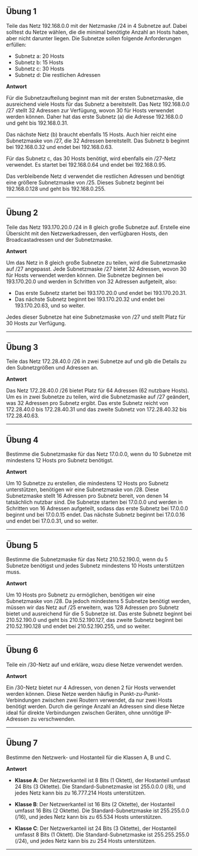 

## Übung 1

Teile das Netz 192.168.0.0 mit der Netzmaske /24 in 4 Subnetze auf. Dabei solltest du Netze wählen, die die minimal benötigte Anzahl an Hosts haben, aber nicht darunter liegen. Die Subnetze sollen folgende Anforderungen erfüllen:

- Subnetz a: 20 Hosts
- Subnetz b: 15 Hosts
- Subnetz c: 30 Hosts
- Subnetz d: Die restlichen Adressen

**Antwort**

Für die Subnetzaufteilung beginnt man mit der ersten Subnetzmaske, die ausreichend viele Hosts für das Subnetz a bereitstellt. Das Netz 192.168.0.0 /27 stellt 32 Adressen zur Verfügung, wovon 30 für Hosts verwendet werden können. Daher hat das erste Subnetz (a) die Adresse 192.168.0.0 und geht bis 192.168.0.31. 

Das nächste Netz (b) braucht ebenfalls 15 Hosts. Auch hier reicht eine Subnetzmaske von /27, die 32 Adressen bereitstellt. Das Subnetz b beginnt bei 192.168.0.32 und endet bei 192.168.0.63.

Für das Subnetz c, das 30 Hosts benötigt, wird ebenfalls ein /27-Netz verwendet. Es startet bei 192.168.0.64 und endet bei 192.168.0.95.

Das verbleibende Netz d verwendet die restlichen Adressen und benötigt eine größere Subnetzmaske von /25. Dieses Subnetz beginnt bei 192.168.0.128 und geht bis 192.168.0.255.

---

## Übung 2

Teile das Netz 193.170.20.0 /24 in 8 gleich große Subnetze auf. Erstelle eine Übersicht mit den Netzwerkadressen, den verfügbaren Hosts, den Broadcastadressen und der Subnetzmaske.

**Antwort**

Um das Netz in 8 gleich große Subnetze zu teilen, wird die Subnetzmaske auf /27 angepasst. Jede Subnetzmaske /27 bietet 32 Adressen, wovon 30 für Hosts verwendet werden können. Die Subnetze beginnen bei 193.170.20.0 und werden in Schritten von 32 Adressen aufgeteilt, also:

- Das erste Subnetz startet bei 193.170.20.0 und endet bei 193.170.20.31.
- Das nächste Subnetz beginnt bei 193.170.20.32 und endet bei 193.170.20.63, und so weiter.

Jedes dieser Subnetze hat eine Subnetzmaske von /27 und stellt Platz für 30 Hosts zur Verfügung.

---

## Übung 3

Teile das Netz 172.28.40.0 /26 in zwei Subnetze auf und gib die Details zu den Subnetzgrößen und Adressen an.

**Antwort**

Das Netz 172.28.40.0 /26 bietet Platz für 64 Adressen (62 nutzbare Hosts). Um es in zwei Subnetze zu teilen, wird die Subnetzmaske auf /27 geändert, was 32 Adressen pro Subnetz ergibt. Das erste Subnetz reicht von 172.28.40.0 bis 172.28.40.31 und das zweite Subnetz von 172.28.40.32 bis 172.28.40.63. 

---

## Übung 4

Bestimme die Subnetzmaske für das Netz 17.0.0.0, wenn du 10 Subnetze mit mindestens 12 Hosts pro Subnetz benötigst. 

**Antwort**

Um 10 Subnetze zu erstellen, die mindestens 12 Hosts pro Subnetz unterstützen, benötigen wir eine Subnetzmaske von /28. Diese Subnetzmaske stellt 16 Adressen pro Subnetz bereit, von denen 14 tatsächlich nutzbar sind. Die Subnetze starten bei 17.0.0.0 und werden in Schritten von 16 Adressen aufgeteilt, sodass das erste Subnetz bei 17.0.0.0 beginnt und bei 17.0.0.15 endet. Das nächste Subnetz beginnt bei 17.0.0.16 und endet bei 17.0.0.31, und so weiter.

---

## Übung 5

Bestimme die Subnetzmaske für das Netz 210.52.190.0, wenn du 5 Subnetze benötigst und jedes Subnetz mindestens 10 Hosts unterstützen muss.

**Antwort**

Um 10 Hosts pro Subnetz zu ermöglichen, benötigen wir eine Subnetzmaske von /28. Da jedoch mindestens 5 Subnetze benötigt werden, müssen wir das Netz auf /25 erweitern, was 128 Adressen pro Subnetz bietet und ausreichend für die 5 Subnetze ist. Das erste Subnetz beginnt bei 210.52.190.0 und geht bis 210.52.190.127, das zweite Subnetz beginnt bei 210.52.190.128 und endet bei 210.52.190.255, und so weiter.

---

## Übung 6

Teile ein /30-Netz auf und erkläre, wozu diese Netze verwendet werden.

**Antwort**

Ein /30-Netz bietet nur 4 Adressen, von denen 2 für Hosts verwendet werden können. Diese Netze werden häufig in Punkt-zu-Punkt-Verbindungen zwischen zwei Routern verwendet, da nur zwei Hosts benötigt werden. Durch die geringe Anzahl an Adressen sind diese Netze ideal für direkte Verbindungen zwischen Geräten, ohne unnötige IP-Adressen zu verschwenden.

---

## Übung 7

Bestimme den Netzwerk- und Hostanteil für die Klassen A, B und C.

**Antwort**

- **Klasse A**: Der Netzwerkanteil ist 8 Bits (1 Oktett), der Hostanteil umfasst 24 Bits (3 Oktette). Die Standard-Subnetzmaske ist 255.0.0.0 (/8), und jedes Netz kann bis zu 16.777.214 Hosts unterstützen.
  
- **Klasse B**: Der Netzwerkanteil ist 16 Bits (2 Oktette), der Hostanteil umfasst 16 Bits (2 Oktette). Die Standard-Subnetzmaske ist 255.255.0.0 (/16), und jedes Netz kann bis zu 65.534 Hosts unterstützen.
  
- **Klasse C**: Der Netzwerkanteil ist 24 Bits (3 Oktette), der Hostanteil umfasst 8 Bits (1 Oktett). Die Standard-Subnetzmaske ist 255.255.255.0 (/24), und jedes Netz kann bis zu 254 Hosts unterstützen.

---

